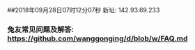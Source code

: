 ##2018年09月28日07时12分07秒 新址: 142.93.69.233
### 兔友常见问题及解答: https://github.com/wanggonging/d/blob/w/FAQ.md
